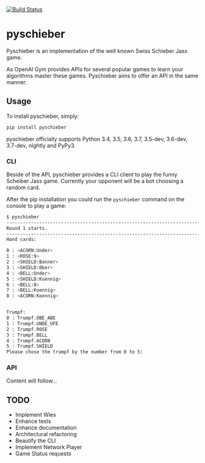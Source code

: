 [![Build Status](https://travis-ci.org/Murthy10/pyschieber.svg?branch=master)](https://travis-ci.org/Murthy10/pyschieber)
# pyschieber
Pyschieber is an implementation of the well known Swiss Schieber Jass game.

As OpenAI Gym provides APIs for several popular games to learn your algorithms master these games.
Pyschieber aims to offer an API in the same manner.



## Usage
To install pyschieber, simply:
```bash
pip install pyschieber

```
pyschieber officially supports Python 3.4, 3.5, 3.6, 3.7, 3.5-dev, 3.6-dev, 3.7-dev, nightly and PyPy3.

### CLI
Beside of the API, pyschieber provides a CLI client to play the funny Scheiber Jass game.
Currently your opponent will be a bot choosing a random card.

After the pip installation you could run the ```pyschieber``` command on the console to play a game:
```bash
$ pyschieber
------------------------------------------------------------------------------------------------------------------------
Round 1 starts.
------------------------------------------------------------------------------------------------------------------------
Hand cards: 

0 : <ACORN:Under>
1 : <ROSE:9>
2 : <SHIELD:Banner>
3 : <SHIELD:Ober>
4 : <BELL:Under>
5 : <SHIELD:Koennig>
6 : <BELL:8>
7 : <BELL:Koennig>
8 : <ACORN:Koennig>


Trumpf:
0 : Trumpf.OBE_ABE
1 : Trumpf.UNDE_UFE
2 : Trumpf.ROSE
3 : Trumpf.BELL
4 : Trumpf.ACORN
5 : Trumpf.SHIELD
Please chose the trumpf by the number from 0 to 5: 

```



### API
Content will follow...




## TODO
* Implement Wies
* Enhance tests
* Enhance documentation
* Architectural refactoring
* Beautify the CLI
* Implement Network Player
* Game Status requests